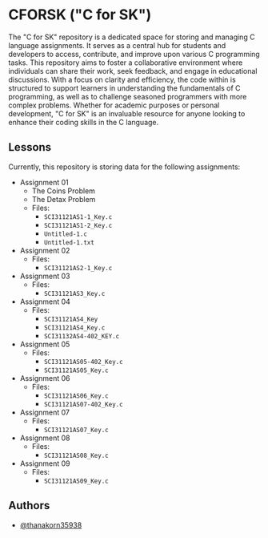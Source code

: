 # CFORSK ("C for SK")

The "C for SK" repository is a dedicated space for storing and managing C language assignments. It serves as a central hub for students and developers to access, contribute, and improve upon various C programming tasks. This repository aims to foster a collaborative environment where individuals can share their work, seek feedback, and engage in educational discussions. With a focus on clarity and efficiency, the code within is structured to support learners in understanding the fundamentals of C programming, as well as to challenge seasoned programmers with more complex problems. Whether for academic purposes or personal development, "C for SK" is an invaluable resource for anyone looking to enhance their coding skills in the C language.

## Lessons
Currently, this repository is storing data for the following assignments:

- Assignment 01
  - The Coins Problem
  - The Detax Problem
  - Files:
    - `SCI31121AS1-1_Key.c`
    - `SCI31121AS1-2_Key.c`
    - `Untitled-1.c`
    - `Untitled-1.txt`
- Assignment 02
  - Files:
    - `SCI31121AS2-1_Key.c`
- Assignment 03
  - Files:
    - `SCI31121AS3_Key.c`
- Assignment 04
  - Files:
    - `SCI31121AS4_Key`
    - `SCI31121AS4_Key.c`
    - `SCI31132AS4-402_KEY.c`
- Assignment 05
  - Files:
    - `SCI31121AS05-402_Key.c`
    - `SCI31121AS05_Key.c`
- Assignment 06
  - Files:
    - `SCI31121AS06_Key.c`
    - `SCI31121AS07-402_Key.c`
- Assignment 07
  - Files:
    - `SCI31121AS07_Key.c`
- Assignment 08
  - Files:
    - `SCI31121AS08_Key.c`
- Assignment 09
  - Files:
    - `SCI31121AS09_Key.c`

## Authors

- [@thanakorn35938](https://www.github.com/thanakorn35938)